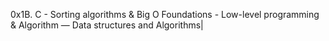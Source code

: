 0x1B. C - Sorting algorithms & Big O
 Foundations - Low-level programming & Algorithm ― Data structures and Algorithms|
